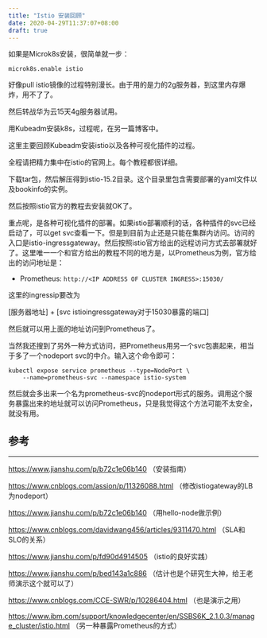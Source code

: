 ```yaml
---
title: "Istio 安装回顾"
date: 2020-04-29T11:37:07+08:00
draft: true
---
```


如果是Microk8s安装，很简单就一步：

```
microk8s.enable istio
```

好像pull istio镜像的过程特别漫长。由于用的是力的2g服务器，到这里内存爆炸，用不了了。

然后转战华为云15天4g服务器试用。

用Kubeadm安装k8s，过程呢，在另一篇博客中。

这里主要回顾Kubeadm安装istio以及各种可视化插件的过程。

全程请把精力集中在istio的官网上。每个教程都很详细。

下载tar包，然后解压得到istio-15.2目录。这个目录里包含需要部署的yaml文件以及bookinfo的实例。

然后按照istio官方的教程去安装就OK了。

重点呢，是各种可视化插件的部署。如果istio部署顺利的话，各种插件的svc已经启动了，可以get svc查看一下。但是到目前为止还是只能在集群内访问。访问的入口是istio-ingressgateway。然后按照istio官方给出的远程访问方式去部署就好了。这里唯一一个和官方给出的教程不同的地方是，以Prometheus为例，官方给出的访问地址是：

- Prometheus: `http://<IP ADDRESS OF CLUSTER INGRESS>:15030/`

这里的ingressip要改为

[服务器地址] + [svc istioingressgateway对于15030暴露的端口]

然后就可以用上面的地址访问到Prometheus了。

当然我还搜到了另外一种方式访问，把Prometheus用另一个svc包裹起来，相当于多了一个nodeport svc的中介。输入这个命令即可：

```shell
kubectl expose service prometheus --type=NodePort \
    --name=prometheus-svc --namespace istio-system
```

然后就会多出来一个名为prometheus-svc的nodeport形式的服务。调用这个服务暴露出来的地址就可以访问Prometheus，只是我觉得这个方法可能不太安全，就没有用。



## 参考

---

https://www.jianshu.com/p/b72c1e06b140 （安装指南）

https://www.cnblogs.com/assion/p/11326088.html （修改istiogateway的LB为nodeport）

https://www.jianshu.com/p/b72c1e06b140 （用hello-node做示例）

https://www.cnblogs.com/davidwang456/articles/9311470.html （SLA和SLO的关系）

https://www.jianshu.com/p/fd90d4914505 （istio的良好实践）

https://www.jianshu.com/p/bed143a1c886 （估计也是个研究生大神，给王老师演示这个就可以了）

https://www.cnblogs.com/CCE-SWR/p/10286404.html （也是演示之用）

https://www.ibm.com/support/knowledgecenter/en/SSBS6K_2.1.0.3/manage_cluster/istio.html （另一种暴露Prometheus的方式）